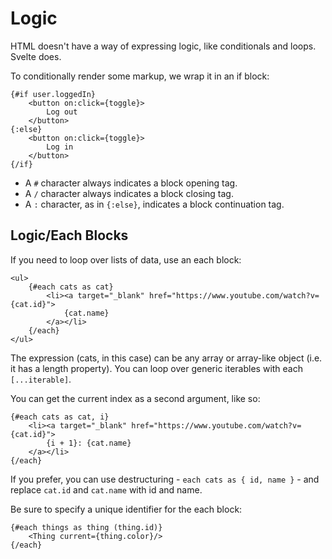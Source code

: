 # Logic
HTML doesn't have a way of expressing logic, like conditionals and loops. Svelte does.

To conditionally render some markup, we wrap it in an if block:
```
{#if user.loggedIn}
	<button on:click={toggle}>
		Log out
	</button>
{:else}
	<button on:click={toggle}>
		Log in
	</button>
{/if}
```

- A `#` character always indicates a block opening tag. 
- A `/` character always indicates a block closing tag. 
- A `:` character, as in `{:else}`, indicates a block continuation tag.

## Logic/Each Blocks
If you need to loop over lists of data, use an each block:

```
<ul>
	{#each cats as cat}
		<li><a target="_blank" href="https://www.youtube.com/watch?v={cat.id}">
			{cat.name}
		</a></li>
	{/each}
</ul>
```

The expression (cats, in this case) can be any array or array-like object (i.e. it has a length property). You can loop over generic iterables with each `[...iterable]`.

You can get the current index as a second argument, like so:
```
{#each cats as cat, i}
	<li><a target="_blank" href="https://www.youtube.com/watch?v={cat.id}">
		{i + 1}: {cat.name}
	</a></li>
{/each}
```

If you prefer, you can use destructuring - `each cats as { id, name }` - and replace `cat.id` and `cat.name` with id and name.

Be sure to specify a unique identifier for the each block:
```
{#each things as thing (thing.id)}
	<Thing current={thing.color}/>
{/each}
```